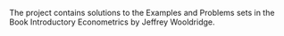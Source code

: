 The project contains solutions to the Examples and Problems sets in the Book Introductory Econometrics by Jeffrey Wooldridge.

